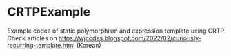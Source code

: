 # CRTPExample
Example codes of static polymorphism and expression template using CRTP
Check articles on https://wjcodes.blogspot.com/2022/02/curiously-recurring-template.html (Korean)
